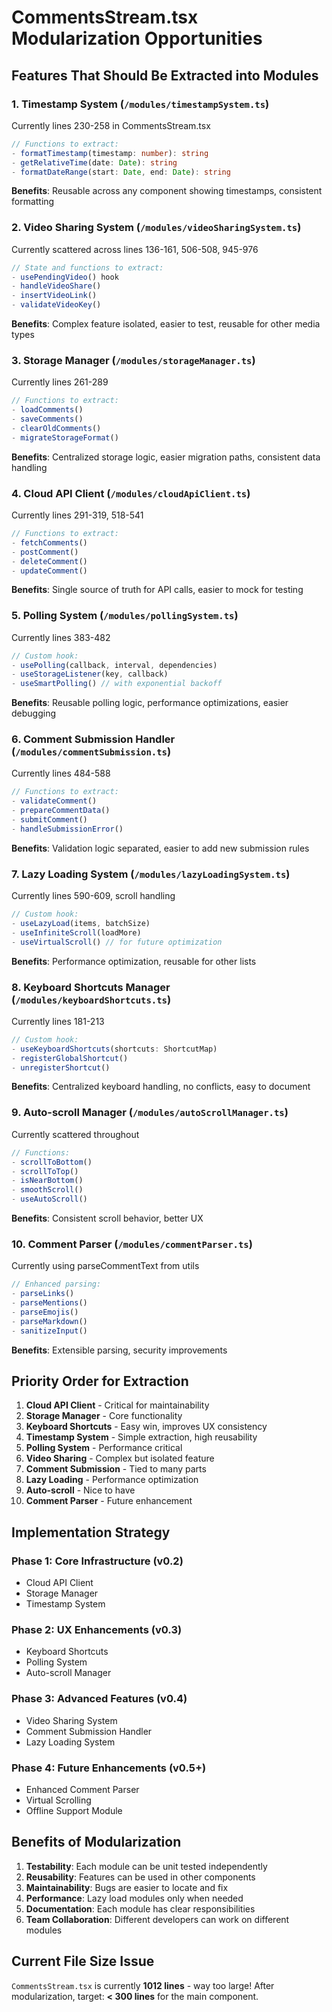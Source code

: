 # CommentsStream.tsx Modularization Opportunities

## Features That Should Be Extracted into Modules

### 1. **Timestamp System** (`/modules/timestampSystem.ts`)
Currently lines 230-258 in CommentsStream.tsx
```typescript
// Functions to extract:
- formatTimestamp(timestamp: number): string
- getRelativeTime(date: Date): string
- formatDateRange(start: Date, end: Date): string
```
**Benefits**: Reusable across any component showing timestamps, consistent formatting

### 2. **Video Sharing System** (`/modules/videoSharingSystem.ts`)
Currently scattered across lines 136-161, 506-508, 945-976
```typescript
// State and functions to extract:
- usePendingVideo() hook
- handleVideoShare()
- insertVideoLink()
- validateVideoKey()
```
**Benefits**: Complex feature isolated, easier to test, reusable for other media types

### 3. **Storage Manager** (`/modules/storageManager.ts`)
Currently lines 261-289
```typescript
// Functions to extract:
- loadComments()
- saveComments()
- clearOldComments()
- migrateStorageFormat()
```
**Benefits**: Centralized storage logic, easier migration paths, consistent data handling

### 4. **Cloud API Client** (`/modules/cloudApiClient.ts`)
Currently lines 291-319, 518-541
```typescript
// Functions to extract:
- fetchComments()
- postComment()
- deleteComment()
- updateComment()
```
**Benefits**: Single source of truth for API calls, easier to mock for testing

### 5. **Polling System** (`/modules/pollingSystem.ts`)
Currently lines 383-482
```typescript
// Custom hook:
- usePolling(callback, interval, dependencies)
- useStorageListener(key, callback)
- useSmartPolling() // with exponential backoff
```
**Benefits**: Reusable polling logic, performance optimizations, easier debugging

### 6. **Comment Submission Handler** (`/modules/commentSubmission.ts`)
Currently lines 484-588
```typescript
// Functions to extract:
- validateComment()
- prepareCommentData()
- submitComment()
- handleSubmissionError()
```
**Benefits**: Validation logic separated, easier to add new submission rules

### 7. **Lazy Loading System** (`/modules/lazyLoadingSystem.ts`)
Currently lines 590-609, scroll handling
```typescript
// Custom hook:
- useLazyLoad(items, batchSize)
- useInfiniteScroll(loadMore)
- useVirtualScroll() // for future optimization
```
**Benefits**: Performance optimization, reusable for other lists

### 8. **Keyboard Shortcuts Manager** (`/modules/keyboardShortcuts.ts`)
Currently lines 181-213
```typescript
// Custom hook:
- useKeyboardShortcuts(shortcuts: ShortcutMap)
- registerGlobalShortcut()
- unregisterShortcut()
```
**Benefits**: Centralized keyboard handling, no conflicts, easy to document

### 9. **Auto-scroll Manager** (`/modules/autoScrollManager.ts`)
Currently scattered throughout
```typescript
// Functions:
- scrollToBottom()
- scrollToTop()
- isNearBottom()
- smoothScroll()
- useAutoScroll()
```
**Benefits**: Consistent scroll behavior, better UX

### 10. **Comment Parser** (`/modules/commentParser.ts`)
Currently using parseCommentText from utils
```typescript
// Enhanced parsing:
- parseLinks()
- parseMentions()
- parseEmojis()
- parseMarkdown()
- sanitizeInput()
```
**Benefits**: Extensible parsing, security improvements

## Priority Order for Extraction

1. **Cloud API Client** - Critical for maintainability
2. **Storage Manager** - Core functionality
3. **Keyboard Shortcuts** - Easy win, improves UX consistency
4. **Timestamp System** - Simple extraction, high reusability
5. **Polling System** - Performance critical
6. **Video Sharing** - Complex but isolated feature
7. **Comment Submission** - Tied to many parts
8. **Lazy Loading** - Performance optimization
9. **Auto-scroll** - Nice to have
10. **Comment Parser** - Future enhancement

## Implementation Strategy

### Phase 1: Core Infrastructure (v0.2)
- Cloud API Client
- Storage Manager
- Timestamp System

### Phase 2: UX Enhancements (v0.3)
- Keyboard Shortcuts
- Polling System
- Auto-scroll Manager

### Phase 3: Advanced Features (v0.4)
- Video Sharing System
- Comment Submission Handler
- Lazy Loading System

### Phase 4: Future Enhancements (v0.5+)
- Enhanced Comment Parser
- Virtual Scrolling
- Offline Support Module

## Benefits of Modularization

1. **Testability**: Each module can be unit tested independently
2. **Reusability**: Features can be used in other components
3. **Maintainability**: Bugs are easier to locate and fix
4. **Performance**: Lazy load modules only when needed
5. **Documentation**: Each module has clear responsibilities
6. **Team Collaboration**: Different developers can work on different modules

## Current File Size Issue

`CommentsStream.tsx` is currently **1012 lines** - way too large!
After modularization, target: **< 300 lines** for the main component.
